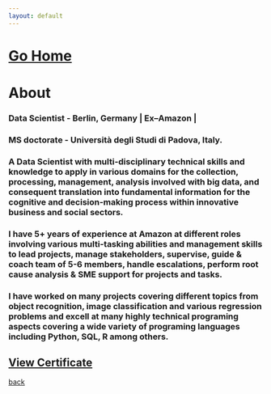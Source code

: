 ```yaml
---
layout: default
---
```


# [Go Home](https://grvanand001.github.io/)

# About

### Data Scientist - Berlin, Germany | Ex–Amazon | 
### MS doctorate - Università degli Studi di Padova, Italy.

### A Data Scientist with multi-disciplinary technical skills and knowledge to apply in various domains for the collection, processing, management, analysis involved with big data, and consequent translation into fundamental information for the cognitive and decision-making process within innovative business and social sectors.

### I have 5+ years of experience at Amazon at different roles involving various multi-tasking abilities and management skills to lead projects, manage stakeholders, supervise, guide & coach team of 5-6 members, handle escalations, perform root cause analysis & SME support for projects and tasks. 

### I have worked on many projects covering different topics from object recognition, image classification and various regression problems and excell at many highly technical programing aspects covering a wide variety of programing languages including Python, SQL, R among others.

## [View Certificate](/images/degree_cert_MS.jpg)

[back](./)
